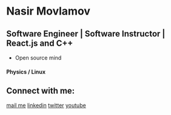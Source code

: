  <h1 >Nasir Movlamov</h1>
<h2  >Software Engineer | Software Instructor | React.js and C++</h2>

<ul>
  <li>Open source mind </li>
</ul>

<div>
 <h4> Physics / Linux </h4> 
</div>

<h2>Connect with me:</h2>
<p >
 
  <a href="mailto:movlamovnasir@protonmail.com">mail me</a>
  <a href="https://az.linkedin.com/in/nasir-movlamov-322ab21b4">linkedin</a>
  <a href="https://twitter.com/nasirmovlamov">twitter</a>
  <a href="https://www.youtube.com/channel/UCmE8Psks_-SDw9iG1nn6MpQ">youtube</a>
 
</p>
